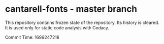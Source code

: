 # cantarell-fonts - master branch

This repository contains frozen state of the repository.
Its history is cleared. It is used only for static code
analysis with Codacy.

Commit Time: 1699247218